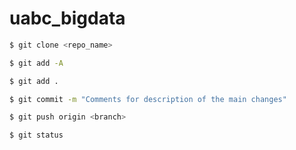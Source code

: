 # uabc_bigdata
```sh
$ git clone <repo_name>
```
```sh
$ git add -A
```
```sh
$ git add .
```
```sh
$ git commit -m "Comments for description of the main changes"
```
```sh
$ git push origin <branch>
```
```sh
$ git status
```
